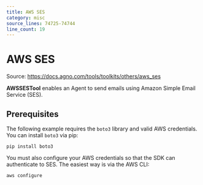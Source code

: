 ```yaml
---
title: AWS SES
category: misc
source_lines: 74725-74744
line_count: 19
---
```


# AWS SES
Source: https://docs.agno.com/tools/toolkits/others/aws_ses



**AWSSESTool** enables an Agent to send emails using Amazon Simple Email Service (SES).

## Prerequisites

The following example requires the `boto3` library and valid AWS credentials. You can install `boto3` via pip:

```shell
pip install boto3
```

You must also configure your AWS credentials so that the SDK can authenticate to SES. The easiest way is via the AWS CLI:

```shell
aws configure
